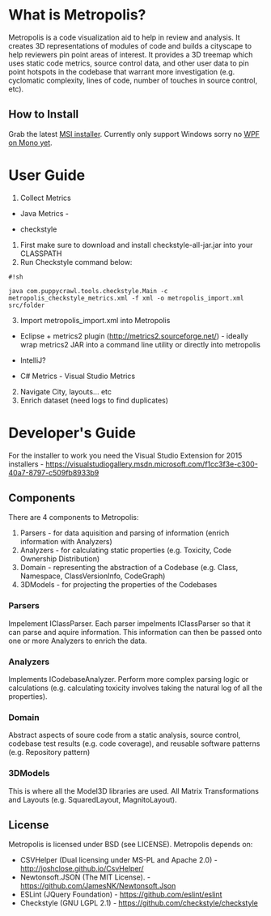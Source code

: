 # What is Metropolis?

Metropolis is a code visualization aid to help in review and analysis. It creates 3D representations of modules of code and builds a cityscape  to help reviewers pin point areas of interest. It provides a 3D treemap which uses static code metrics, source control data, and other user data to pin point hotspots in the codebase that warrant more investigation (e.g. cyclomatic complexity, lines of code, number of touches in source control, etc).

## How to Install

Grab the latest [MSI installer](https://bitbucket.org/jmccracken/metropolis/downloads/Metropolis.msi). Currently only support Windows sorry no [WPF on Mono yet](http://www.mono-project.com/docs/gui/wpf/).


# User Guide

1. Collect Metrics
* Java Metrics - 

* checkstyle

1. First make sure to download and install checkstyle-all-jar.jar into your CLASSPATH
2. Run Checkstyle command below:

```
#!sh

java com.puppycrawl.tools.checkstyle.Main -c metropolis_checkstyle_metrics.xml -f xml -o metropolis_import.xml src/folder
```
3. Import metropolis_import.xml into Metropolis

* Eclipse + metrics2 plugin (http://metrics2.sourceforge.net/) - ideally wrap metrics2 JAR into a command line utility or directly into metropolis

* IntelliJ?

* C# Metrics - Visual Studio Metrics

2. Navigate City, layouts... etc
3. Enrich dataset (need logs to find duplicates)






# Developer's Guide

For the installer to work you need the Visual Studio Extension for 2015 installers - https://visualstudiogallery.msdn.microsoft.com/f1cc3f3e-c300-40a7-8797-c509fb8933b9


## Components

There are 4 components to Metropolis:

1. Parsers - for data aquisition and parsing of information (enrich information with Analyzers)
1. Analyzers - for calculating static properties (e.g. Toxicity, Code Ownership Distribution)
1. Domain - representing the abstraction of a Codebase (e.g. Class, Namespace, ClassVersionInfo, CodeGraph)
1. 3DModels - for projecting the properties of the Codebases

### Parsers

Impelement IClassParser. Each parser impelments IClassParser so that it can parse and aquire information. This information can then be passed onto one or more Analyzers to enrich the data.

### Analyzers

Implements ICodebaseAnalyzer. Perform more complex parsing logic or calculations (e.g. calculating toxicity involves taking the natural log of all the properties).

### Domain

Abstract aspects of soure code from a static analysis, source control, codebase test results (e.g. code coverage), and reusable software patterns (e.g. Repository pattern)

### 3DModels

This is where all the Model3D libraries are used. All Matrix Transformations and Layouts (e.g. SquaredLayout, MagnitoLayout).

## License

Metropolis is licensed under BSD (see LICENSE). 
Metropolis depends on:

* CSVHelper (Dual licensing under MS-PL and Apache 2.0) - http://joshclose.github.io/CsvHelper/
* Newtonsoft.JSON (The MIT License). - https://github.com/JamesNK/Newtonsoft.Json
* ESLint (JQuery Foundation) - https://github.com/eslint/eslint
* Checkstyle (GNU LGPL 2.1) - https://github.com/checkstyle/checkstyle

